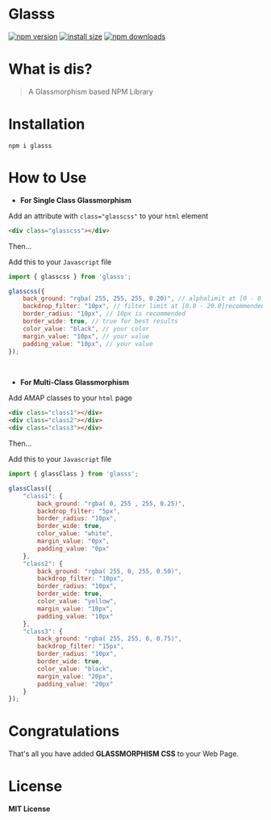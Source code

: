 # Glasss

[![npm version](https://img.shields.io/npm/v/glasss.svg?style=flat-square)](https://www.npmjs.org/package/glasss) 
[![install size](https://packagephobia.com/badge?p=glasss)](https://packagephobia.com/result?p=glasss) 
[![npm downloads](https://img.shields.io/npm/dt/glasss.svg?style=flat-square)](http://npm-stat.com/charts.html?package=glasss) 

# What is dis?

>  A Glassmorphism based NPM Library 

# Installation

```
npm i glasss
```

# How to Use

* **For Single Class Glassmorphism**

Add an attribute with  ```class="glasscss"``` to your `html` element 

```html
<div class="glasscss"></div>
```

Then...

Add this to your `Javascript` file

```javascript 
import { glasscss } from 'glasss';

glasscss({
    back_ground: "rgba( 255, 255, 255, 0.20)", // alphalimit at [0 - 0.75] recommended
    backdrop_filter: "10px", // filter limit at [0.0 - 20.0]recommended
    border_radius: "10px", // 10px is recommended
    border_wide: true, // true for best results
    color_value: "black", // your color
    margin_value: "10px", // your value
    padding_value: "10px", // your value
});
```
<br>

* **For Multi-Class Glassmorphism**

Add AMAP classes to your `html` page 

```html
<div class="class1"></div>
<div class="class2"></div>
<div class="class3"></div>
```

Then...

Add this to your `Javascript` file

```javascript 
import { glassClass } from 'glasss';

glassClass({
    "class1": {
        back_ground: "rgba( 0, 255 , 255, 0.25)", 
        backdrop_filter: "5px", 
        border_radius: "10px", 
        border_wide: true, 
        color_value: "white", 
        margin_value: "0px", 
        padding_value: "0px"
    }, 
    "class2": {
        back_ground: "rgba( 255, 0, 255, 0.50)", 
        backdrop_filter: "10px", 
        border_radius: "10px", 
        border_wide: true, 
        color_value: "yellow", 
        margin_value: "10px", 
        padding_value: "10px"
    }, 
    "class3": {
        back_ground: "rgba( 255, 255, 0, 0.75)", 
        backdrop_filter: "15px", 
        border_radius: "10px", 
        border_wide: true, 
        color_value: "black", 
        margin_value: "20px", 
        padding_value: "20px"
    }
});
```

# Congratulations

That's all you have added **GLASSMORPHISM CSS** to your Web Page.

# License

**MIT License**